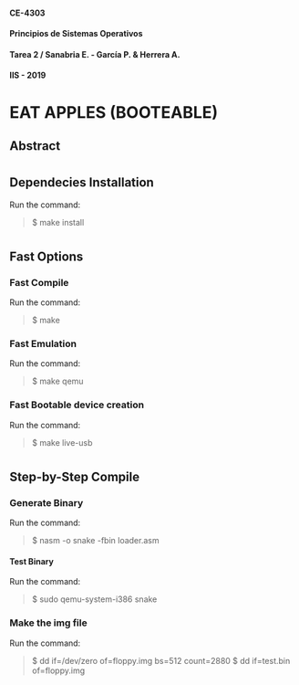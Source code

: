 #### CE-4303
#### Principios de Sistemas Operativos
#### Tarea 2 / Sanabria E. - García P. & Herrera A.
#### IIS - 2019

# EAT APPLES (BOOTEABLE)

## Abstract

#
## Dependecies Installation

Run the command:

> $ make install

#
## Fast Options

### Fast Compile 

Run the command:

> $ make

### Fast Emulation

Run the command:

> $ make qemu

### Fast Bootable device creation

Run the command:

> $ make live-usb

#
## Step-by-Step Compile

### Generate Binary

Run the command:

> $ nasm -o snake -fbin loader.asm

#### Test Binary

Run the command:

> $ sudo qemu-system-i386 snake

### Make the img file

Run the command:

> $ dd if=/dev/zero of=floppy.img bs=512 count=2880
> $ dd if=test.bin of=floppy.img